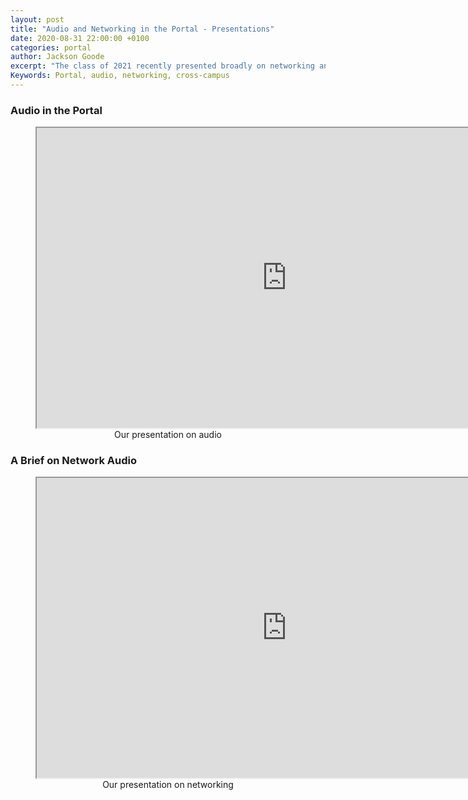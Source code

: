 ```yaml
---
layout: post
title: "Audio and Networking in the Portal - Presentations"
date: 2020-08-31 22:00:00 +0100
categories: portal
author: Jackson Goode
excerpt: "The class of 2021 recently presented broadly on networking and audio within the context of the Portal. Presentations are included in this blog post as pdfs."
Keywords: Portal, audio, networking, cross-campus
---
```


### Audio in the Portal

<figure align="middle">
    <iframe src="https://drive.google.com/file/d/1lmmMjimdmNrnFy_MT7jGKR6gRbFkyB4z/preview" width="800px" height="480px" allowfullscreen></iframe>
    <figcaption>Our presentation on audio</figcaption>
</figure>

### A Brief on Network Audio

<figure align="middle">
    <iframe src="https://drive.google.com/file/d/1Gis9vvUJioKamzqrBFqPP7CJc0c8LntS/preview" width="800px" height="480px" allowfullscreen></iframe>
    <figcaption>Our presentation on networking</figcaption>
</figure>
